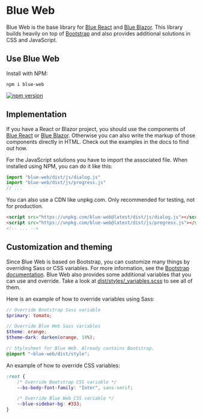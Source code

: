 # Blue Web

Blue Web is the base library for [Blue React](https://bruegmann.github.io/blue-react) and [Blue Blazor](https://bruegmann.github.io/blue-react). This library builds heavily on top of [Bootstrap](https://getbootstrap.com/docs/) and also provides additional solutions in CSS and JavaScript.

## Use Blue Web

Install with NPM:

```
npm i blue-web
```

[![npm version](https://img.shields.io/npm/v/blue-web)](https://www.npmjs.com/package/blue-web)

## Implementation

If you have a React or Blazor project, you should use the components of [Blue React](https://bruegmann.github.io/blue-react) or [Blue Blazor](https://bruegmann.github.io/blue-blazor). Otherwise you can also write the markup of those components directly in HTML. Check out the examples in the docs to find out how.

For the JavaScript solutions you have to import the associated file. When installed using NPM, you can do it like this:

```js
import "blue-web/dist/js/dialog.js"
import "blue-web/dist/js/progress.js"
// ...
```

You can also use a CDN like unpkg.com. Only recommended for testing, not for production.

```html
<script src="https://unpkg.com/blue-web@latest/dist/js/dialog.js"></script>
<script src="https://unpkg.com/blue-web@latest/dist/js/progress.js"></script>
<!-- ... -->
```

## Customization and theming

Since Blue Web is based on Bootstrap, you can customize many things by overriding Sass or CSS variables. For more information, see the [Bootstrap documentation](https://getbootstrap.com/docs/5.3/customize/overview/). Blue Web also provides some additional variables that you can use and override. Take a look at [dist/styles/\_variables.scss](https://github.com/bruegmann/blue-web/blob/main/dist/styles/_variables.scss) to see all of them.

Here is an example of how to override variables using Sass:

```scss
// Override Bootstrap Sass variable
$primary: tomato;

// Override Blue Web Sass variables
$theme: orange;
$theme-dark: darken(orange, 10%);

// Stylesheet for Blue Web. Already contains Bootstrap.
@import "~blue-web/dist/style";
```

An example of how to override CSS variables:

```css
:root {
    /* Override Bootstrap CSS variable */
    --bs-body-font-family: "Inter", sans-serif;

    /* Override Blue Web CSS variable */
    --blue-sidebar-bg: #333;
}
```
